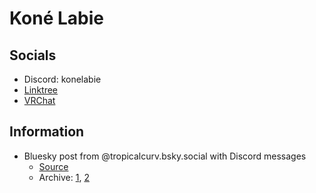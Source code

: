 # Koné Labie

## Socials

- Discord: konelabie
- [Linktree](https://linktr.ee/SukiReek)
- [VRChat](https://vrchat.com/home/user/usr_bea8c5ce-39fa-432e-b6fe-69773081a1cd)

## Information

- Bluesky post from @tropicalcurv.bsky.social with Discord messages
  - [Source](https://bsky.app/profile/tropicalcurv.bsky.social/post/3lguo76ry2s2i)
  - Archive: [1](./01.png), [2](./02.jpg)
